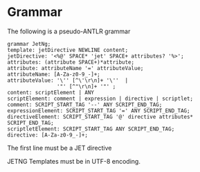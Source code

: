 Grammar
=======

The following is a pseudo-ANTLR grammar

    grammar JetNg;
    template: jetDirective NEWLINE content;
    jetDirective: '<%@' SPACE* 'jet' SPACE+ attributes? '%>';
    attributes: (attribute SPACE+)*attribute;
    attribute: attributeName '=' attributeValue;
    attributeName: [A-Za-z0-9_-]+;
    attributeValue: '\'' [^\'\r\n]+ '\''  |
                    '"' [^"\r\n]+ '"' ;
    content: scriptElement | ANY
    scriptElement: comment | expression | directive | scriptlet;
    comment: SCRIPT_START_TAG '--' ANY SCRIPT_END_TAG;
    expressionElement: SCRIPT_START_TAG '=' ANY SCRIPT_END_TAG;
    directiveElement: SCRIPT_START_TAG '@' directive attributes* SCRIPT_END_TAG;
    scriptletElement: SCRIPT_START_TAG ANY SCRIPT_END_TAG; 
    directive: [A-Za-z0-9_-]+;

The first line must be a JET directive

JETNG Templates must be in UTF-8 encoding.